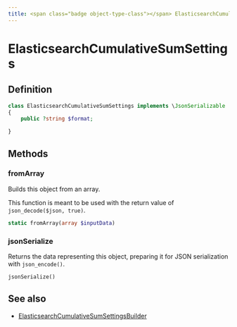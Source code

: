 ```yaml
---
title: <span class="badge object-type-class"></span> ElasticsearchCumulativeSumSettings
---
```

# <span class="badge object-type-class"></span> ElasticsearchCumulativeSumSettings

## Definition

```php
class ElasticsearchCumulativeSumSettings implements \JsonSerializable
{
    public ?string $format;

}
```
## Methods

### <span class="badge object-method"></span> fromArray

Builds this object from an array.

This function is meant to be used with the return value of `json_decode($json, true)`.

```php
static fromArray(array $inputData)
```

### <span class="badge object-method"></span> jsonSerialize

Returns the data representing this object, preparing it for JSON serialization with `json_encode()`.

```php
jsonSerialize()
```

## See also

 * <span class="badge builder"></span> [ElasticsearchCumulativeSumSettingsBuilder](./builder-ElasticsearchCumulativeSumSettingsBuilder.md)
